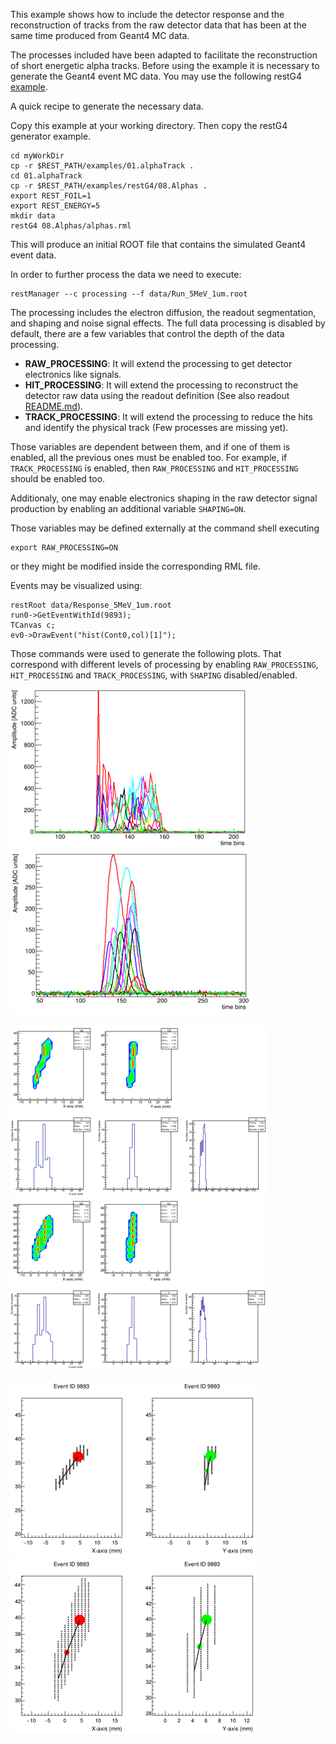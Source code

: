 This example shows how to include the detector response and the reconstruction of tracks from the raw detector data that has been at the same time produced from Geant4 MC data. 

The processes included have been adapted to facilitate the reconstruction of short energetic alpha tracks. Before using the example it is necessary to generate the Geant4 event MC data. You may use the following restG4 [example](https://github.com/rest-for-physics/restG4/examples/08.Alphas).

A quick recipe to generate the necessary data.

Copy this example at your working directory. Then copy the restG4 generator example.

```
cd myWorkDir
cp -r $REST_PATH/examples/01.alphaTrack .
cd 01.alphaTrack
cp -r $REST_PATH/examples/restG4/08.Alphas .
export REST_FOIL=1
export REST_ENERGY=5
mkdir data
restG4 08.Alphas/alphas.rml
```

This will produce an initial ROOT file that contains the simulated Geant4 event data.

In order to further process the data we need to execute:

```
restManager --c processing --f data/Run_5MeV_1um.root
```

The processing includes the electron diffusion, the readout segmentation, and shaping and noise signal effects.
The full data processing is disabled by default, there are a few variables that control the depth of the data processing.

 * **RAW_PROCESSING**: It will extend the processing to get detector electronics like signals.
 * **HIT_PROCESSING**: It will extend the processing to reconstruct the detector raw data using the readout definition (See also readout [README.md](readout/README.md)).
 * **TRACK_PROCESSING**: It will extend the processing to reduce the hits and identify the physical track (Few processes are missing yet).

Those variables are dependent between them, and if one of them is enabled, all the previous ones must be enabled too. For example, if `TRACK_PROCESSING` is enabled, then `RAW_PROCESSING` and `HIT_PROCESSING` should be enabled too.

Additionaly, one may enable electronics shaping in the raw detector signal production by enabling an additional variable `SHAPING=ON`.

Those variables may be defined externally at the command shell executing

```
export RAW_PROCESSING=ON
```

or they might be modified inside the corresponding RML file.

Events may be visualized using:

```
restRoot data/Response_5MeV_1um.root
run0->GetEventWithId(9893);
TCanvas c;
ev0->DrawEvent("hist(Cont0,col)[1]");
```

Those commands were used to generate the following plots. That correspond with different levels of processing by enabling `RAW_PROCESSING`, `HIT_PROCESSING` and `TRACK_PROCESSING`, with `SHAPING` disabled/enabled.

![rawSignal](images/rawSignal.png)
![rawSignalShaping](images/rawSignalShaping.png)

![reconstruction](images/reconstruction.png)
![reconstructionShape](images/reconstructionShaping.png)

![trackReduction](images/trackReduction.png)
![trackReductionShaping](images/trackReductionShaping.png)

